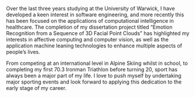 Over the last three years studying at the University of Warwick, I have developed a keen interest in software engineering, and more recently this has been focused on the applications of computational intelligence in healthcare. The completion of my dissertation project titled “Emotion Recognition from a Sequence of 3D Facial Point Clouds” has highlighted my interests in affective computing and computer vision, as well as the application machine leaning technologies to enhance multiple aspects of people’s lives.

From competing at an international level in Alpine Skiing whilst in school, to completing my first 70.3 Ironman Triathlon before turning 20, sport has always been a major part of my life. I love to push myself by undertaking major sporting events and look forward to applying this dedication to the early stage of my career. 
